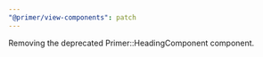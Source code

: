 ```yaml
---
"@primer/view-components": patch
---
```


Removing the deprecated Primer::HeadingComponent component.
